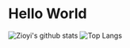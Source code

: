 # Hello World

![Zioyi's github stats](https://github-readme-stats.vercel.app/api?username=Zioyi&theme=vue&?)
![Top Langs](https://github-readme-stats.vercel.app/api/top-langs/?username=Zioyi&layout=compact&theme=vue&?)

